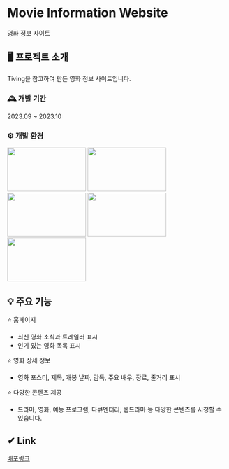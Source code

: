 # Movie Information Website
영화 정보 사이트

## 🖥 프로젝트 소개
Tiving을 참고하여 만든 영화 정보 사이트입니다.
<br>

### 🕰 개발 기간
2023.09 ~ 2023.10

### ⚙ 개발 환경
<img src="https://github.com/hong-311/news-project/assets/136770134/405b0940-0a73-4aa7-a364-690bbb526f1f"  width="180" height="100">
<img src="https://github.com/hong-311/news-project/assets/136770134/a3140fbd-93b7-4c55-b7c3-a1d7d59c6bdb"  width="180" height="100">
<img src="https://github.com/hong-311/news-project/assets/136770134/d5e071f0-1995-44f9-8446-2b9f286b64ad"  width="180" height="100">
<img src="https://github.com/hong-311/news-project/assets/136770134/8dfc7240-4b31-4748-b144-479c226e7ad4"  width="180" height="100">
<img src="https://github.com/hong-311/tving-project/assets/136770134/bc7d5f32-bb6a-4611-b271-d6146560d103"  width="180" height="100">

## 💡 주요 기능
⭐ 홈페이지
- 최신 영화 소식과 트레일러 표시
- 인기 있는 영화 목록 표시

⭐ 영화 상세 정보
- 영화 포스터, 제목, 개봉 날짜, 감독, 주요 배우, 장르, 줄거리 표시

⭐ 다양한 콘텐츠 제공
- 드라마, 영화, 예능 프로그램, 다큐멘터리, 웹드라마 등 다양한 콘텐츠를 시청할 수 있습니다.

## ✔ Link
[배포링크](http://ehfpal311.dothome.co.kr/)










